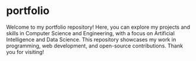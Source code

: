 # portfolio
Welcome to my portfolio repository! Here, you can explore my projects and skills in Computer Science and Engineering, with a focus on Artificial Intelligence and Data Science. This repository showcases my work in programming, web development, and open-source contributions. Thank you for visiting!
